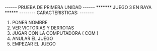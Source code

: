 ------ PRUEBA DE PRIMERA UNIDAD ------
******* JUEGO 3 EN RAYA ******
-------- CARACTERISTICAS: -------
1. PONER NOMBRE
2. VER VICTORIAS Y DERROTAS
3. JUGAR CON LA COMPUTADORA ( COM )
4. ANULAR EL JUEGO
5. EMPEZAR EL JUEGO
